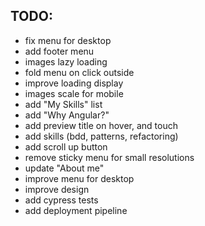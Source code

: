 ## TODO:

- fix menu for desktop
- add footer menu
- images lazy loading
- fold menu on click outside
- improve loading display
- images scale for mobile
- add "My Skills" list
- add "Why Angular?"
- add preview title on hover, and touch
- add skills (bdd, patterns, refactoring)
- add scroll up button
- remove sticky menu for small resolutions
- update "About me"
- improve menu for desktop
- improve design
- add cypress tests
- add deployment pipeline
